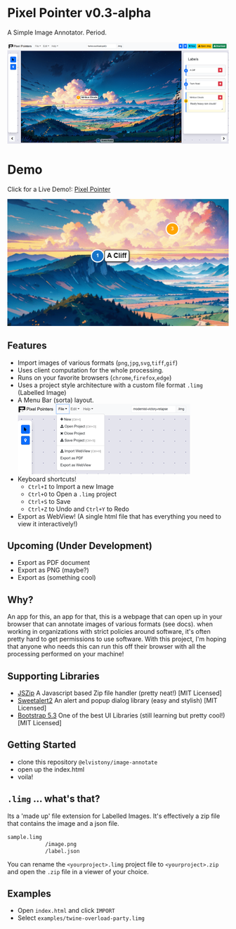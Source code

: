 # Pixel Pointer v0.3-alpha
A Simple Image Annotator. Period.

![A Screenshot of the annotator tool in action!](/examples/screenshots/demo_v2.png)

# Demo
Click for a Live Demo!: [Pixel Pointer](https://elvistony.dev/image-annotate)

![A Screenshot of the annotator tool in action!](/examples/screenshots/close-up.png)
## Features
- Import images of various formats (`png`,`jpg`,`svg`,`tiff`,`gif`)
- Uses client computation for the whole processing.
- Runs on your favorite browsers (`chrome`,`firefox`,`edge`)
- Uses a project style architecture with a custom file format `.limg` (Labelled Image)
- A Menu Bar (sorta) layout. ![](/examples/screenshots/menu_file.png)
- Keyboard shortcuts!
    - `Ctrl+I` to Import a new Image
    - `Ctrl+O` to Open a `.limg` project
    - `Ctrl+S` to Save
    - `Ctrl+Z` to Undo and `Ctrl+Y` to Redo
- Export as WebView! (A single html file that has everything you need to view it interactively!)

## Upcoming (Under Development)
- Export as PDF document
- Export as PNG (maybe?)
- Export as (something cool)


## Why?
An app for this, an app for that, this is a webpage that can open up in your browser that can annotate images of various formats (see docs). when working in organizations with strict policies around software, it's often pretty hard to get permissions to use software. With this project, I'm hoping that anyone who needs this can run this off their browser with all the processing performed on your machine!

## Supporting Libraries
- [JSZip](https://github.com/Stuk/jszip) A Javascript based Zip file handler (pretty neat!) [MIT Licensed]
- [Sweetalert2](https://github.com/sweetalert2/sweetalert2) An alert and popup dialog library (easy and stylish) [MIT Licensed]
- [Bootstrap 5.3](https://github.com/twbs/bootstrap/tree/main) One of the best UI Libraries (still learning but pretty cool!) [MIT Licensed]

## Getting Started
- clone this repository `@elvistony/image-annotate`
- open up the index.html
- voila!

## `.limg` ... what's that?
Its a 'made up' file extension for Labelled Images. It's effectively a zip file that contains the image and a json file.

```
sample.limg
            /image.png
            /label.json
```
You can rename the `<yourproject>.limg` project file to `<yourproject>.zip` and open the `.zip` file in a viewer of your choice.

## Examples
- Open `index.html` and click `IMPORT`
- Select `examples/twine-overload-party.limg` 


